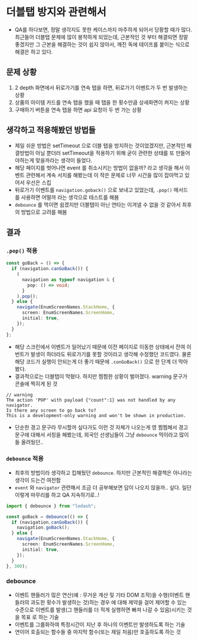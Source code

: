 # 더블탭 방지와 관련해서

- QA를 하다보면, 정말 생각지도 못한 케이스까지 마주하게 되어서 당황할 때가 많다. 최근들어 더블탭 문제에 많이 봉착하게 되었는데, 근본적인 것 부터 해결되면 정말 좋겠지만 그 근본을 해결하는 것이 쉽지 않아서, 깨진 독에 테이프를 붙이는 식으로 해결은 하고 있다.

## 문제 상황

1. 2 depth 화면에서 뒤로가기를 연속 탭을 하면, 뒤로가기 이벤트가 두 번 발생하는 상황
2. 상품의 아이템 카드를 연속 탭을 했을 때 탭을 한 횟수만큼 상세화면이 켜지는 상황
3. 구매하기 버튼을 연속 탭을 하면 api 요청이 두 번 가는 상황

## 생각하고 적용해봤던 방법들

- 제일 쉬운 방법은 setTimeout 으로 더블 탭을 방지하는 것이었겠지만, 근본적인 해결방법이 아닐 뿐더러 setTimeout을 적용하기 위해 굳이 관련한 상태를 또 만들어야하는게 맞을까라는 생각이 들었다.
- 해당 페이지를 벗어나면 event 를 취소시키는 방법이 없을까? 라고 생각을 해서 이벤트 관련해서 계속 서치를 해봤는데 이 작은 문제로 너무 시간을 많이 잡아먹고 있어서 우선은 스킵
- 뒤로가기 이벤트를 `navigation.goback()` 으로 보내고 있었는데, `.pop()` 메서드를 사용하면 어떨까 라는 생각으로 테스트를 해봄
- `debounce` 를 먹이면 쉽겠지만 더블탭이 아닌 연타는 이겨낼 수 없을 것 같아서 최후의 방법으로 고려를 해봄

## 결과

### `.pop()` 적용

```typescript
const goBack = () => {
  if (navigation.canGoBack()) {
    (
      navigation as typeof navigation & {
        pop: () => void;
      }
    ).pop();
  } else {
    navigate(EnumScreenNames.StackHome, {
      screen: EnumScreenNames.ScreenHome,
      initial: true,
    });
  }
};
```

- 해당 스크린에서 이벤트가 일어났기 때문에 이전 페이지로 이동한 상태에서 잔여 이번트가 발생이 하더라도 뒤로가기를 못할 것이라고 생각해 수정했던 코드였다. 물론 해당 코드가 실행이 안되는게 더 좋기 때문에 `.conGoBack()` 으로 한 단계 더 막아봤다.
- 결과적으로는 더블탭이 막혔다. 하지만 찜찜한 상황이 벌어졌다. warning 문구가 콘솔에 찍히게 된 것

```
// warning
The action 'POP' with payload {"count":1} was not handled by any navigator.
Is there any screen to go back to?
This is a development-only warning and won't be shown in production.
```

- 단순한 경고 문구라 무시할까 싶다가도 이런 것 자체가 나오는게 영 찜찜해서 경고 문구에 대해서 서칭을 해봤는데, 외국인 선생님들이 그냥 `debounce` 먹이라고 많이들 올려뒀던..

### `debounce` 적용

- 최후의 방법이라 생각하고 킵해뒀던 `debounce`. 하지만 근본적인 해결책은 아니라는 생각이 드는건 여전함
- `event` 와 `navigator` 관련해서 조금 더 공부해보면 답이 나오지 않을까.. 싶다. 일단 이렇게 마무리를 하고 QA 지속하기로..!

```typescript
import { debounce } from "lodash";

const goBack = debounce(() => {
  if (navigation.canGoBack()) {
    navigation.goBack();
  } else {
    navigate(EnumScreenNames.StackHome, {
      screen: EnumScreenNames.ScreenHome,
      initial: true,
    });
  }
}, 300);
```

### debounce

- 이벤트 핸들러가 많은 연산(예 : 무거운 계산 및 기타 DOM 조작)을 수행(이벤트 핸들러의 과도한 횟수가 발생하는 것)하는 경우 에 대해 제약을 걸어 제어할 수 있는 수준으로 이벤트를 발생(그 핸들러를 더 적게 실행하면 빠져 나갈 수 있음)시키는 것을 목표 로 하는 기술
- 이벤트를 그룹화하여 특정시간이 지난 후 하나의 이벤트만 발생하도록 하는 기술
- 연이어 호출되는 함수들 중 마지막 함수(또는 제일 처음)만 호출하도록 하는 것
